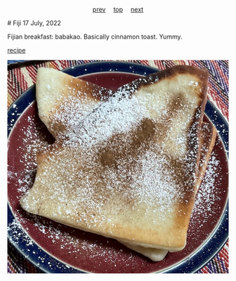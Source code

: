 <span><p align=center>
[prev](../e/ethiopia.md)&emsp;
[top](../index.md)&emsp;
[next](finland.md)
</p></span>
# Fiji
17 July, 2022


Fijian breakfast: babakao. Basically cinnamon toast. Yummy.

[recipe](https://www.thecoconet.tv/coco-cookbook/coco-cooking/how-to-make-babakau-fijian-fried-bread/)

![breakfast](images/fiji.jpeg)
